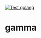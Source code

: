 [![Test golang](https://github.com/Takahiro55555/gamma/actions/workflows/test.yml/badge.svg)](https://github.com/Takahiro55555/gamma/actions/workflows/test.yml)
# gamma
